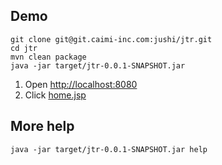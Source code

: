## Demo

```
git clone git@git.caimi-inc.com:jushi/jtr.git
cd jtr
mvn clean package
java -jar target/jtr-0.0.1-SNAPSHOT.jar
```

1. Open <http://localhost:8080>
1. Click [home.jsp](http://localhost:8080)


## More help

```
java -jar target/jtr-0.0.1-SNAPSHOT.jar help
```